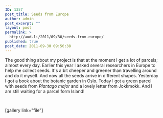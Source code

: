 ```yaml
---
ID: 1357
post_title: Seeds from Europe
author: admin
post_excerpt: ""
layout: post
permalink: >
  http://aud.li/2011/09/30/seeds-from-europe/
published: true
post_date: 2011-09-30 09:56:38
---
```

The good thing about my project is that at the moment I get a lot of parcels; almost every day. Earlier this year I asked several researchers in Europe to help me collect seeds. It's a bit cheeper and greener than travelling around and do it myself. And now all the seeds arrive in different shapes. Yesterday I got a book about the botanic garden in Oslo. Today I got a green parcel with seeds from <em>Plantago major</em> and a lovely letter from Jokkmokk. And I am still waiting for a parcel form Island!

&nbsp;

[gallery link="file"]